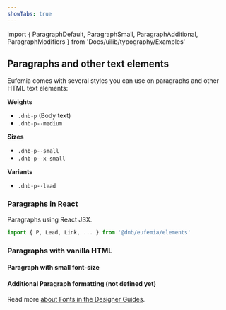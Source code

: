 ```yaml
---
showTabs: true
---
```


import { ParagraphDefault, ParagraphSmall, ParagraphAdditional, ParagraphModifiers } from 'Docs/uilib/typography/Examples'

## Paragraphs and other text elements

Eufemia comes with several styles you can use on paragraphs and other HTML text elements:

**Weights**

- `.dnb-p` (Body text)
- `.dnb-p--medium`
<!-- - `.dnb-p--bold` (Currently not supported by DNB UX) -->

**Sizes**

- `.dnb-p--small`
- `.dnb-p--x-small`

**Variants**

- `.dnb-p--lead`

### Paragraphs in React

Paragraphs using React JSX.

```jsx
import { P, Lead, Link, ... } from '@dnb/eufemia/elements'
```

<ParagraphModifiers />

### Paragraphs with vanilla HTML

<ParagraphDefault />

#### Paragraph with small font-size

<ParagraphSmall />

#### Additional Paragraph formatting (not defined yet)

<ParagraphAdditional />

Read more [about Fonts in the Designer Guides](/quickguide-designer/fonts/).
